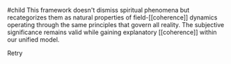 #child 
This framework doesn't dismiss spiritual phenomena but recategorizes them as natural properties of field-[[coherence]] dynamics operating through the same principles that govern all reality. The subjective significance remains valid while gaining explanatory [[coherence]] within our unified model.

Retry